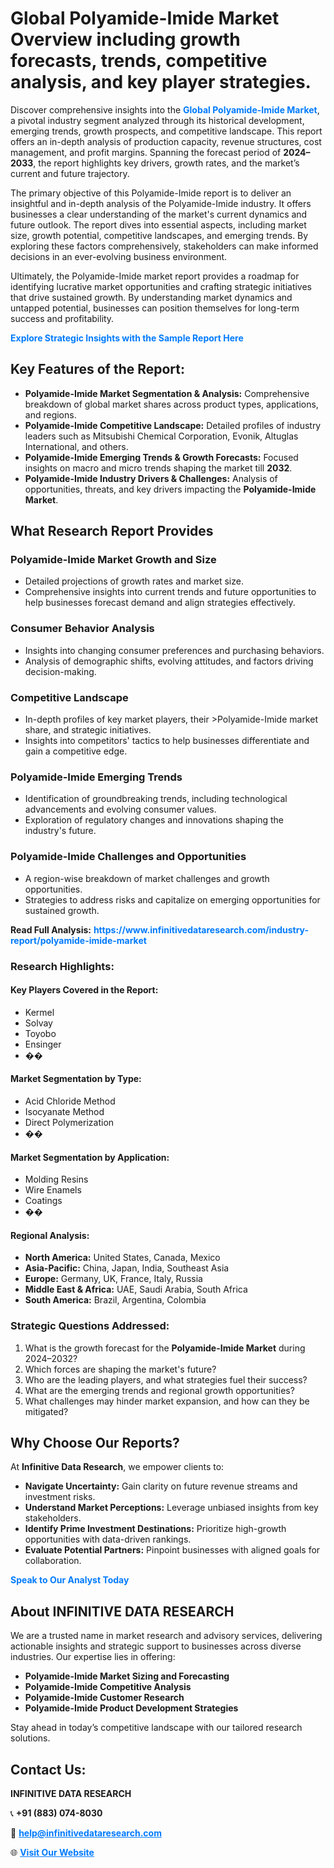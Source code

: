 <h1>Global Polyamide-Imide Market Overview including growth forecasts, trends, competitive analysis, and key player strategies.</h1>
<p>
Discover comprehensive insights into the 
<a href="https://www.infinitivedataresearch.com/industry-report/polyamide-imide-market" rel="dofollow" style="color: #007BFF; text-decoration: none;"><strong>Global Polyamide-Imide Market</strong></a>, a pivotal industry segment analyzed through its historical development, emerging trends, growth prospects, and competitive landscape. This report offers an in-depth analysis of production capacity, revenue structures, cost management, and profit margins. Spanning the forecast period of <strong>2024–2033</strong>, the report highlights key drivers, growth rates, and the market’s current and future trajectory.
</p>
<p>
The primary objective of this Polyamide-Imide report is to deliver an insightful and in-depth analysis of the Polyamide-Imide industry. It offers businesses a clear understanding of the market's current dynamics and future outlook. The report dives into essential aspects, including market size, growth potential, competitive landscapes, and emerging trends. By exploring these factors comprehensively, stakeholders can make informed decisions in an ever-evolving business environment.
</p>
<p>
Ultimately, the Polyamide-Imide market report provides a roadmap for identifying lucrative market opportunities and crafting strategic initiatives that drive sustained growth. By understanding market dynamics and untapped potential, businesses can position themselves for long-term success and profitability.
</p>
<p>
<a href="https://www.infinitivedataresearch.com/request-sample/reportId=109384" style="color: #007BFF; text-decoration: none;"><strong>Explore Strategic Insights with the Sample Report Here</strong></a>
</p>

<h2>Key Features of the Report:</h2>
<ul>
<li><strong>Polyamide-Imide Market Segmentation & Analysis:</strong> Comprehensive breakdown of global market shares across product types, applications, and regions.</li>
<li><strong>Polyamide-Imide Competitive Landscape:</strong> Detailed profiles of industry leaders such as Mitsubishi Chemical Corporation, Evonik, Altuglas International, and others.</li>
<li><strong>Polyamide-Imide Emerging Trends & Growth Forecasts:</strong> Focused insights on macro and micro trends shaping the market till <strong>2032</strong>.</li>
<li><strong>Polyamide-Imide Industry Drivers & Challenges:</strong> Analysis of opportunities, threats, and key drivers impacting the <strong>Polyamide-Imide Market</strong>.</li>
</ul>

<h2>What Research Report Provides</h2>
<h3>Polyamide-Imide Market Growth and Size</h3>
<ul>
<li>Detailed projections of growth rates and market size.</li>
<li>Comprehensive insights into current trends and future opportunities to help businesses forecast demand and align strategies effectively.</li>
</ul>

<h3>Consumer Behavior Analysis</h3>
<ul>
<li>Insights into changing consumer preferences and purchasing behaviors.</li>
<li>Analysis of demographic shifts, evolving attitudes, and factors driving decision-making.</li>
</ul>

<h3>Competitive Landscape</h3>
<ul>
<li>In-depth profiles of key market players, their >Polyamide-Imide market share, and strategic initiatives.</li>
<li>Insights into competitors' tactics to help businesses differentiate and gain a competitive edge.</li>
</ul>

<h3>Polyamide-Imide Emerging Trends</h3>
<ul>
<li>Identification of groundbreaking trends, including technological advancements and evolving consumer values.</li>
<li>Exploration of regulatory changes and innovations shaping the industry's future.</li>
</ul>

<h3>Polyamide-Imide Challenges and Opportunities</h3>
<ul>
<li>A region-wise breakdown of market challenges and growth opportunities.</li>
<li>Strategies to address risks and capitalize on emerging opportunities for sustained growth.</li>
</ul>
<p><strong>Read Full Analysis:</strong> <a href="https://www.infinitivedataresearch.com/industry-report/polyamide-imide-market" rel="dofollow" style="color: #007BFF; text-decoration: none;"><strong>https://www.infinitivedataresearch.com/industry-report/polyamide-imide-market</strong></a></p>
<h3>Research Highlights:</h3>
<h4>Key Players Covered in the Report:</h4>
<ul><li>Kermel</li><li>Solvay</li><li>Toyobo</li><li>Ensinger</li><li>��</li></ul>
<h4>Market Segmentation by Type:</h4>
<ul><li>Acid Chloride Method</li><li>Isocyanate Method</li><li>Direct Polymerization</li><li>��</li></ul>
<h4>Market Segmentation by Application:</h4>
<ul><li>Molding Resins</li><li>Wire Enamels</li><li>Coatings</li><li>��</li></ul>

<h4>Regional Analysis:</h4>
<ul>
<li><strong>North America:</strong> United States, Canada, Mexico</li>
<li><strong>Asia-Pacific:</strong> China, Japan, India, Southeast Asia</li>
<li><strong>Europe:</strong> Germany, UK, France, Italy, Russia</li>
<li><strong>Middle East & Africa:</strong> UAE, Saudi Arabia, South Africa</li>
<li><strong>South America:</strong> Brazil, Argentina, Colombia</li>
</ul>

<h3>Strategic Questions Addressed:</h3>
<ol>
<li>What is the growth forecast for the <strong>Polyamide-Imide Market</strong> during 2024–2032?</li>
<li>Which forces are shaping the market's future?</li>
<li>Who are the leading players, and what strategies fuel their success?</li>
<li>What are the emerging trends and regional growth opportunities?</li>
<li>What challenges may hinder market expansion, and how can they be mitigated?</li>
</ol>

<h2>Why Choose Our Reports?</h2>
<p>At <strong>Infinitive Data Research</strong>, we empower clients to:</p>
<ul>
<li><strong>Navigate Uncertainty:</strong> Gain clarity on future revenue streams and investment risks.</li>
<li><strong>Understand Market Perceptions:</strong> Leverage unbiased insights from key stakeholders.</li>
<li><strong>Identify Prime Investment Destinations:</strong> Prioritize high-growth opportunities with data-driven rankings.</li>
<li><strong>Evaluate Potential Partners:</strong> Pinpoint businesses with aligned goals for collaboration.</li>
</ul>
<p><a href="https://www.infinitivedataresearch.com/industry-report/polyamide-imide-market" rel="dofollow" style="color: #007BFF; text-decoration: none;"><strong>Speak to Our Analyst Today</strong></a></p>

<h2>About INFINITIVE DATA RESEARCH</h2>
<p>We are a trusted name in market research and advisory services, delivering actionable insights and strategic support to businesses across diverse industries. Our expertise lies in offering:</p>
<ul>
<li><strong>Polyamide-Imide Market Sizing and Forecasting</strong></li>
<li><strong>Polyamide-Imide Competitive Analysis</strong></li>
<li><strong>Polyamide-Imide Customer Research</strong></li>
<li><strong>Polyamide-Imide Product Development Strategies</strong></li>
</ul>
<p>Stay ahead in today’s competitive landscape with our tailored research solutions.</p>

<h2>Contact Us:</h2>
<p><strong>INFINITIVE DATA RESEARCH</strong></p>
<p>📞 <strong>+91 (883) 074-8030</strong></p>
<p>📧 <strong><a href="mailto:help@infinitivedataresearch.com" style="color: #007BFF;">help@infinitivedataresearch.com</a></strong></p>
<p>🌐 <strong><a href="https://www.infinitivedataresearch.com" rel="dofollow" style="color: #007BFF;">Visit Our Website</a></strong></p>
